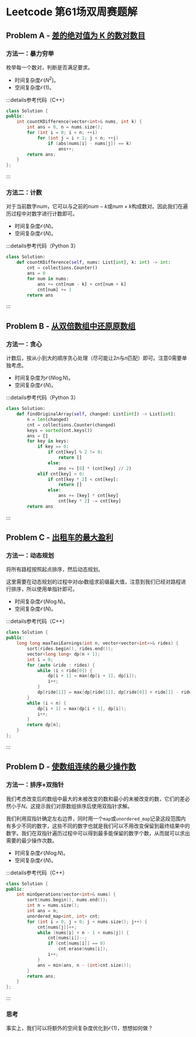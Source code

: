 # Leetcode 第61场双周赛题解

## Problem A - [差的绝对值为 K 的数对数目](https://leetcode.cn/problems/count-number-of-pairs-with-absolute-difference-k/)

### 方法一：暴力穷举

枚举每一个数对，判断是否满足要求。

- 时间复杂度$\mathcal{O}(N^2)$。
- 空间复杂度$\mathcal{O}(1)$。

:::details参考代码（C++）

```cpp
class Solution {
public:
    int countKDifference(vector<int>& nums, int k) {
        int ans = 0, n = nums.size();
        for (int i = 0; i < n; ++i)
            for (int j = i + 1; j < n; ++j)
                if (abs(nums[i] - nums[j]) == k)
                    ans++;
        return ans;
    }
};
```

:::

### 方法二：计数

对于当前数字$num$，它可以与之前的$num-k$或$num+k$构成数对。因此我们在遍历过程中对数字进行计数即可。

- 时间复杂度$\mathcal{O}(N)$。
- 空间复杂度$\mathcal{O}(N)$。

:::details参考代码（Python 3）

```python
class Solution:
    def countKDifference(self, nums: List[int], k: int) -> int:
        cnt = collections.Counter()
        ans = 0
        for num in nums:
            ans += cnt[num - k] + cnt[num + k]
            cnt[num] += 1
        return ans
```

:::


## Problem B - [从双倍数组中还原原数组](https://leetcode.cn/problems/find-original-array-from-doubled-array/)

### 方法一：贪心

计数后，按从小到大的顺序贪心处理（尽可能让$2n$与$n$匹配）即可。注意$0$需要单独考虑。

- 时间复杂度为$\mathcal{O}(N\log N)$。
- 空间复杂度$\mathcal{O}(N)$。

:::details参考代码（Python 3）

```python
class Solution:
    def findOriginalArray(self, changed: List[int]) -> List[int]:
        n = len(changed)
        cnt = collections.Counter(changed)
        keys = sorted(cnt.keys())
        ans = []
        for key in keys:
            if key == 0:
                if cnt[key] % 2 != 0:
                    return []
                else:
                    ans += [0] * (cnt[key] // 2)
            elif cnt[key] > 0:
                if cnt[key * 2] < cnt[key]:
                    return []
                else:
                    ans += [key] * cnt[key]
                    cnt[key * 2] -= cnt[key]
        return ans
```

:::


## Problem C - [出租车的最大盈利](https://leetcode.cn/problems/maximum-earnings-from-taxi/)

### 方法一：动态规划

将所有路程按照起点排序，然后动态规划。

这里需要在动态规划的过程中对$dp$数组求前缀最大值，注意到我们已经对路程进行排序，所以使用单指针即可。

- 时间复杂度$\mathcal{O}(N\log N)$。
- 空间复杂度$\mathcal{O}(N)$。

:::details参考代码（C++）

```cpp
class Solution {
public:
    long long maxTaxiEarnings(int n, vector<vector<int>>& rides) {
        sort(rides.begin(), rides.end());
        vector<long long> dp(n + 1);
        int i = 0;
        for (auto &ride : rides) {
            while (i < ride[0]) {
                dp[i + 1] = max(dp[i + 1], dp[i]);
                i++;
            }
            dp[ride[1]] = max(dp[ride[1]], dp[ride[0]] + ride[1] - ride[0] + ride[2]);
        }
        while (i < n) {
            dp[i + 1] = max(dp[i + 1], dp[i]);
            i++;
        }
        return dp[n];
    }
};
```

:::

## Problem D - [使数组连续的最少操作数](https://leetcode.cn/problems/minimum-number-of-operations-to-make-array-continuous/)

### 方法一：排序+双指针

我们考虑改变后的数组中最大的未被改变的数和最小的未被改变的数，它们的差必然小于$N$。这提示我们对原数组排序后使用双指针求解。

我们利用双指针确定左右边界，同时用一个`map`或`unordered_map`记录这段范围内有多少不同的数字，这些不同的数字也就是我们可以不用改变保留到最终结果中的数字。我们在双指针遍历过程中可以得到最多能保留的数字个数，从而就可以求出需要的最少操作次数。

- 时间复杂度$\mathcal{O}(N\log N)$。
- 空间复杂度$\mathcal{O}(N)$。

:::details参考代码（C++）

```cpp
class Solution {
public:
    int minOperations(vector<int>& nums) {
        sort(nums.begin(), nums.end());
        int n = nums.size();
        int ans = n;
        unordered_map<int, int> cnt;
        for (int i = 0, j = 0; j < nums.size(); j++) {
            cnt[nums[j]]++;
            while (nums[i] + n - 1 < nums[j]) {
                cnt[nums[i]]--;
                if (cnt[nums[i]] == 0)
                    cnt.erase(nums[i]);
                i++;
            }
            ans = min(ans, n - (int)cnt.size());
        }
        return ans;
    }
};
```

:::

### 思考

事实上，我们可以将额外的空间复杂度优化到$\mathcal{O}(1)$，想想如何做？
